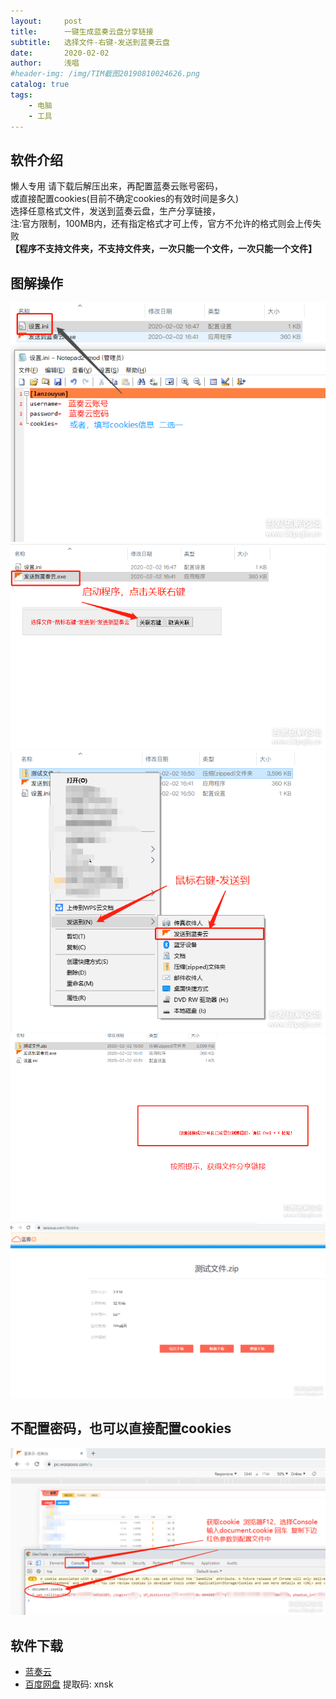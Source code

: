 ```yaml
---
layout:     post
title:      一键生成蓝奏云盘分享链接
subtitle:   选择文件-右键-发送到蓝奏云盘
date:       2020-02-02
author:     浅唱
#header-img: /img/TIM截图20190810024626.png
catalog: true
tags:
    - 电脑
    - 工具
---
```



## 软件介绍
懒人专用
请下载后解压出来，再配置蓝奏云账号密码，  
或直接配置cookies(目前不确定cookies的有效时间是多久)  
选择任意格式文件，发送到蓝奏云盘，生产分享链接，  
注:官方限制，100MB内，还有指定格式才可上传，官方不允许的格式则会上传失败  
**【程序不支持文件夹，不支持文件夹，一次只能一个文件，一次只能一个文件】**  

## 图解操作
![/img/165819idksfmkp9ykp2k6v.png](/img/165819idksfmkp9ykp2k6v.png)  
![/img/165821uuz445oml5123l1x.png](/img/165821uuz445oml5123l1x.png)  
![/img/165823grerhll7575ku88s.png](/img/165823grerhll7575ku88s.png)  
![/img/165825t9837cahhif2guxi.png](/img/165825t9837cahhif2guxi.png)  
![/img/165827l0n54ym4om6nona5.png](/img/165827l0n54ym4om6nona5.png)  
    
## 不配置密码，也可以直接配置cookies
![/img/165829yca55qcasds1c676.png](/img/165829yca55qcasds1c676.png)  


## 软件下载 
- [蓝奏云](https://wwcy.lanzouq.com/i8zyifa)    
- [百度网盘](https://pan.baidu.com/s/1SLa4rXG8ud1fqPQrmf5qMg) 提取码: xnsk        
